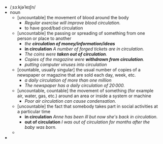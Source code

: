 - /ˌsɜːkjəˈleɪʃn/
- noun
	- [uncountable] the movement of blood around the body
		- *Regular exercise will improve blood circulation.*
		- to have good/bad circulation
	- [uncountable] the passing or spreading of something from one person or place to another
		- *the ***circulation of money/information/ideas****
		- **in circulation** *A number of forged tickets are in circulation.*
		- *The coins were ***taken out of circulation***.*
		- *Copies of the magazine were ***withdrawn from circulation***.*
		- *putting computer viruses into circulation*
	- [countable, usually singular] the usual number of copies of a newspaper or magazine that are sold each day, week, etc.
		- *a daily circulation of more than one million*
		- *The newspaper has a daily circulation of 20 000.*
	- [uncountable, countable] the movement of something (for example air, water, gas, etc.) around an area or inside a system or machine
		- *Poor air circulation can cause condensation.*
	- [uncountable] the fact that somebody takes part in social activities at a particular time
		- **in circulation** *Anne has been ill but now she's back in circulation.*
		- **out of circulation** *I was out of circulation for months after the baby was born.*
	-
-